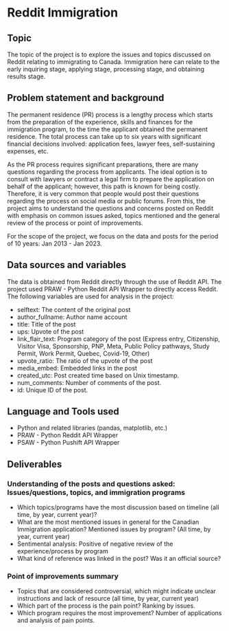 # Reddit Immigration

## Topic
The topic of the project is to explore the issues and topics discussed on Reddit relating to immigrating to Canada. Immigration here can relate to the early inquiring stage, applying stage, processing stage, and obtaining results stage. 

## Problem statement and background
The permanent residence (PR) process is a lengthy process which starts from the preparation of the experience, skills and finances for the immigration program, to the time the applicant obtained the permanent residence. The total process can take up to six years with significant financial decisions involved: application fees, lawyer fees, self-sustaining expenses, etc. 

As the PR process requires significant preparations, there are many questions regarding the process from applicants. The ideal option is to consult with lawyers or contract a legal firm to prepare the application on behalf of the applicant; however, this path is known for being costly. Therefore, it is very common that people would post their questions regarding the process on social media or public forums. From this, the project aims to understand the questions and concerns posted on Reddit with emphasis on common issues asked, topics mentioned and the general review of the process or point of improvements. 

For the scope of the project, we focus on the data and posts for the period of 10 years: Jan 2013 - Jan 2023. 

## Data sources and variables 
The data is obtained from Reddit directly through the use of Reddit API. The project used PRAW - Python Reddit API Wrapper to directly access Reddit. 
The following variables are used for analysis in the project: 
* selftext: The content of the original post
* author_fullname: Author name account
* title: Title of the post
* ups: Upvote of the post
* link_flair_text: Program category of the post (Express entry, Citizenship, Visitor Visa, Sponsorship, PNP, Meta, Public Policy pathways, Study Permit, Work Permit, Quebec, Covid-19, Other)
* upvote_ratio: The ratio of the upvote of the post
* media_embed: Embedded links in the post
* created_utc: Post created time based on Unix timestamp. 
* num_comments: Number of comments of the post. 
* id: Unique ID of the post. 

## Language and Tools used
* Python and related libraries (pandas, matplotlib, etc.)
* PRAW - Python Reddit API Wrapper
* PSAW - Python Pushift API Wrapper

## Deliverables
### Understanding of the posts and questions asked: Issues/questions, topics, and immigration programs
* Which topics/programs have the most discussion based on timeline (all time, by year, current year)? 
* What are the most mentioned issues in general for the Canadian Immigration application? Mentioned issues by program? (All time, by year, current year)
* Sentimental analysis: Positive of negative review of the experience/process by program
* What kind of reference was linked in the post? Was it an official source? 

### Point of improvements summary
* Topics that are considered controversial, which might indicate unclear instructions and lack of resource (all time, by year, current year)
* Which part of the process is the pain point? Ranking by issues. 
* Which program requires the most improvement? Number of applications and analysis of pain points. 


